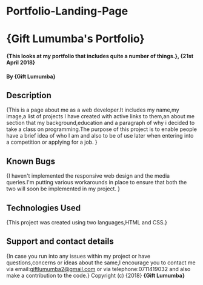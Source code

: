 # Portfolio-Landing-Page
# {Gift Lumumba's Portfolio}
#### {This looks at my portfolio that includes quite a number of things.}, {21st April 2018}
#### By **{Gift Lumumba}**
## Description
{This is a page about me as a web developer.It includes my name,my image,a list of projects I have created with active links to them,an about me section that my background,education and a paragraph of why i decided to take a class on programming.The purpose of this project is to enable people have a brief idea of who I am and also to be of use later when entering into a competition or applying for a job. }
## Known Bugs
{I haven't implemented the responsive web design and the media queries.I'm putting various workarounds in place to ensure that both the two will soon be implemented in my project. }
## Technologies Used
{This project was created using two languages,HTML and CSS.}
## Support and contact details
{In case you run into any issues within my project or have questions,concerns or ideas about the same,I encourage you to contact me via email:giftlumumba2@gmail.com or via telephone:0711419032 and also make a contribution to the code.}
Copyright (c) {2018} **{Gift Lumumba}**
  
